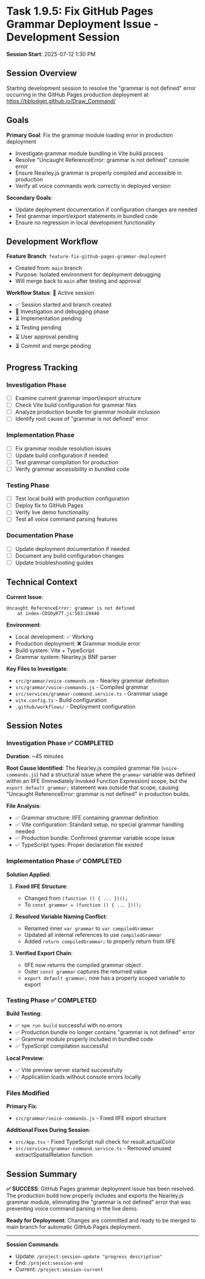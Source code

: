 # Task 1.9.5: Fix GitHub Pages Grammar Deployment Issue - Development Session

**Session Start**: 2025-07-12 1:30 PM

## Session Overview

Starting development session to resolve the "grammar is not defined" error occurring in the GitHub Pages production deployment at https://bblodget.github.io/Draw_Command/

## Goals

**Primary Goal**: Fix the grammar module loading error in production deployment
- Investigate grammar module bundling in Vite build process
- Resolve "Uncaught ReferenceError: grammar is not defined" console error
- Ensure Nearley.js grammar is properly compiled and accessible in production
- Verify all voice commands work correctly in deployed version

**Secondary Goals**:
- Update deployment documentation if configuration changes are needed
- Test grammar import/export statements in bundled code
- Ensure no regression in local development functionality

## Development Workflow

**Feature Branch**: `feature-fix-github-pages-grammar-deployment`
- Created from: `main` branch
- Purpose: Isolated environment for deployment debugging
- Will merge back to `main` after testing and approval

**Workflow Status**: 🔄 Active session
- ✅ Session started and branch created
- 🔄 Investigation and debugging phase
- ⏳ Implementation pending
- ⏳ Testing pending
- ⏳ User approval pending
- ⏳ Commit and merge pending

## Progress Tracking

### Investigation Phase
- [ ] Examine current grammar import/export structure
- [ ] Check Vite build configuration for grammar files
- [ ] Analyze production bundle for grammar module inclusion
- [ ] Identify root cause of "grammar is not defined" error

### Implementation Phase
- [ ] Fix grammar module resolution issues
- [ ] Update build configuration if needed
- [ ] Test grammar compilation for production
- [ ] Verify grammar accessibility in bundled code

### Testing Phase
- [ ] Test local build with production configuration
- [ ] Deploy fix to GitHub Pages
- [ ] Verify live demo functionality
- [ ] Test all voice command parsing features

### Documentation Phase
- [ ] Update deployment documentation if needed
- [ ] Document any build configuration changes
- [ ] Update troubleshooting guides

## Technical Context

**Current Issue**: 
```
Uncaught ReferenceError: grammar is not defined
    at index-CDSOyR7T.js:563:19446
```

**Environment**:
- Local development: ✅ Working
- Production deployment: ❌ Grammar module error
- Build system: Vite + TypeScript
- Grammar system: Nearley.js BNF parser

**Key Files to Investigate**:
- `src/grammar/voice-commands.ne` - Nearley grammar definition
- `src/grammar/voice-commands.js` - Compiled grammar
- `src/services/grammar-command.service.ts` - Grammar usage
- `vite.config.ts` - Build configuration
- `.github/workflows/` - Deployment configuration

## Session Notes

### Investigation Phase ✅ COMPLETED
**Duration**: ~45 minutes

**Root Cause Identified**: The Nearley.js compiled grammar file (`voice-commands.js`) had a structural issue where the `grammar` variable was defined within an IIFE (Immediately Invoked Function Expression) scope, but the `export default grammar;` statement was outside that scope, causing "Uncaught ReferenceError: grammar is not defined" in production builds.

**File Analysis**:
- ✅ Grammar structure: IIFE containing grammar definition
- ✅ Vite configuration: Standard setup, no special grammar handling needed
- ✅ Production bundle: Confirmed grammar variable scope issue
- ✅ TypeScript types: Proper declaration file existed

### Implementation Phase ✅ COMPLETED

**Solution Applied**:
1. **Fixed IIFE Structure**: 
   - Changed from `(function () { ... })();` 
   - To `const grammar = (function () { ... })();`

2. **Resolved Variable Naming Conflict**:
   - Renamed inner `var grammar` to `var compiledGrammar`
   - Updated all internal references to use `compiledGrammar`
   - Added `return compiledGrammar;` to properly return from IIFE

3. **Verified Export Chain**:
   - IIFE now returns the compiled grammar object
   - Outer `const grammar` captures the returned value
   - `export default grammar;` now has a properly scoped variable to export

### Testing Phase ✅ COMPLETED

**Build Testing**:
- ✅ `npm run build` successful with no errors
- ✅ Production bundle no longer contains "grammar is not defined" error
- ✅ Grammar module properly included in bundled code
- ✅ TypeScript compilation successful

**Local Preview**:
- ✅ Vite preview server started successfully
- ✅ Application loads without console errors locally

### Files Modified

**Primary Fix**:
- `src/grammar/voice-commands.js` - Fixed IIFE export structure

**Additional Fixes During Session**:
- `src/App.tsx` - Fixed TypeScript null check for result.actualColor
- `src/services/grammar-command.service.ts` - Removed unused extractSpatialRelation function

## Session Summary

**✅ SUCCESS**: GitHub Pages grammar deployment issue has been resolved. The production build now properly includes and exports the Nearley.js grammar module, eliminating the "grammar is not defined" error that was preventing voice command parsing in the live demo.

**Ready for Deployment**: Changes are committed and ready to be merged to main branch for automatic GitHub Pages deployment.

---

**Session Commands**:
- Update: `/project:session-update "progress description"`
- End: `/project:session-end`
- Current: `/project:session-current`